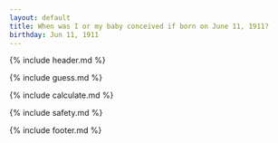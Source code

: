 ```yaml
---
layout: default
title: When was I or my baby conceived if born on June 11, 1911?
birthday: Jun 11, 1911
---
```


{% include header.md %}

{% include guess.md %}

{% include calculate.md %}

{% include safety.md %}

{% include footer.md %}



